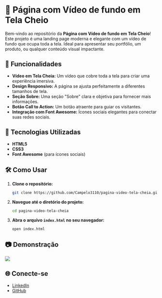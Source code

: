 # 🌟 Página com Vídeo de fundo em Tela Cheio

Bem-vindo ao repositório da **Página com Vídeo de fundo em Tela Cheio**! Este projeto é uma landing page moderna e elegante com um vídeo de fundo que ocupa toda a tela. Ideal para apresentar seu portfólio, um produto, ou qualquer conteúdo visual impactante.

## 🚀 Funcionalidades

- **Vídeo em Tela Cheia:** Um vídeo que cobre toda a tela para criar uma experiência imersiva.
- **Design Responsivo:** A página se ajusta perfeitamente a diferentes tamanhos de tela.
- **Seção Sobre:** Uma seção "Sobre" clara e objetiva para fornecer mais informações.
- **Botão Call to Action:** Um botão atraente para guiar os visitantes.
- **Integração com Font Awesome:** Ícones sociais elegantes para conectar suas redes sociais.

## 🎨 Tecnologias Utilizadas

- **HTML5**
- **CSS3**
- **Font Awesome** (para ícones sociais)

## 🛠️ Como Usar

1. **Clone o repositório:**
    ```bash
    git clone https://github.com/Campelo3110/pagina-video-tela-cheia.git
    ```
2. **Navegue até o diretório do projeto:**
    ```bash
    cd pagina-video-tela-cheia
    ```
3. **Abra o arquivo `index.html` no seu navegador:**

    ```bash
    open index.html
    ```

## 📷 Demonstração

<img src="vid/videogif.gif">

## 🌐 Conecte-se

- [LinkedIn](https://www.linkedin.com/in/guilherme-campelo)
- [GitHub](https://github.com/Campelo3110)

